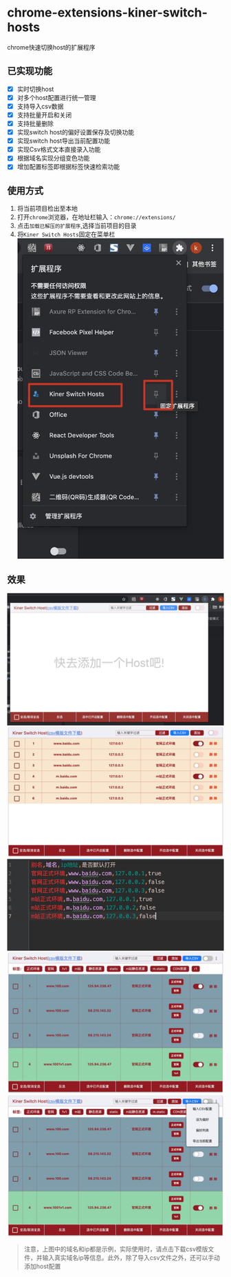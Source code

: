 # chrome-extensions-kiner-switch-hosts
chrome快速切换host的扩展程序

## 已实现功能

- [x] 实时切换host
- [x] 对多个host配置进行统一管理
- [x] 支持导入csv数据
- [x] 支持批量开启和关闭
- [x] 支持批量删除
- [x] 实现switch host的偏好设置保存及切换功能
- [x] 实现switch host导出当前配置功能
- [x] 实现Csv格式文本直接录入功能
- [x] 根据域名实现分组变色功能
- [x] 增加配置标签即根据标签快速检索功能

## 使用方式

1. 将当前项目检出至本地
2. 打开`chrome`浏览器，在地址栏输入：`chrome://extensions/`
3. 点击`加载已解压的扩展程序`,选择当前项目的目录
4. 将`Kiner Switch Hosts`固定在菜单栏
    ![1](./imgs/1.jpg)
    
## 效果

![2](./imgs/2.jpg)
![3](./imgs/3.jpg)
![4](./imgs/4.jpg)
![5](./imgs/5.jpg)
![6](./imgs/6.jpg)

> 注意，上图中的域名和ip都是示例，实际使用时，请点击下载csv模版文件，并输入真实域名ip等信息。此外，除了导入csv文件之外，还可以手动添加host配置


